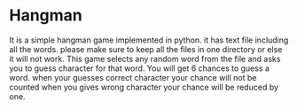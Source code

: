 # Hangman
It is a simple hangman game implemented in python. it has text file including all the words. please make sure to keep all the files in one directory or else it will not work. This game selects any random word from the file and asks you to guess character for that word. You will get 6 chances to guess a word. when your guesses correct character your chance will not be counted when you gives wrong character your chance will be reduced by one.
